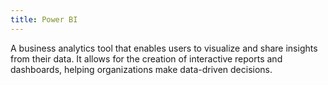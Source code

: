 ```yaml
---
title: Power BI
---
```


A business analytics tool that enables users to visualize and share insights from their data. It allows for the creation of interactive reports and dashboards, helping organizations make data-driven decisions.
